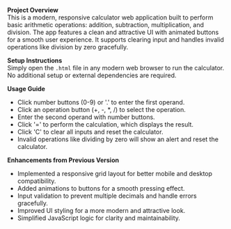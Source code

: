 **Project Overview**  
This is a modern, responsive calculator web application built to perform basic arithmetic operations: addition, subtraction, multiplication, and division. The app features a clean and attractive UI with animated buttons for a smooth user experience. It supports clearing input and handles invalid operations like division by zero gracefully.

**Setup Instructions**  
Simply open the `.html` file in any modern web browser to run the calculator. No additional setup or external dependencies are required.

**Usage Guide**  
- Click number buttons (0-9) or '.' to enter the first operand.
- Click an operation button (+, -, *, /) to select the operation.
- Enter the second operand with number buttons.
- Click '=' to perform the calculation, which displays the result.
- Click 'C' to clear all inputs and reset the calculator.
- Invalid operations like dividing by zero will show an alert and reset the calculator.

**Enhancements from Previous Version**  
- Implemented a responsive grid layout for better mobile and desktop compatibility.
- Added animations to buttons for a smooth pressing effect.
- Input validation to prevent multiple decimals and handle errors gracefully.
- Improved UI styling for a more modern and attractive look.
- Simplified JavaScript logic for clarity and maintainability.